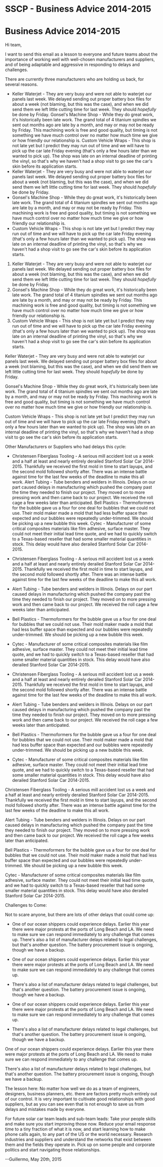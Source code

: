 # SSCP - Business Advice 2014-2015

# Business Advice 2014-2015

Hi team, 

I want to send this email as a lesson to everyone and future teams about the importance of working well with well-chosen manufacturers and suppliers, and of being adaptable and aggressive in responding to delays and challenges. 

There are currently three manufacturers who are holding us back, for several reasons. 

* Keller Waterjet - They are very busy and were not able to waterjet our panels last week. We delayed sending out proper battery box files for about a week (not blaming, but this was the case), and when we did send them we left little cutting time for last week. They should *hopefully* be done by Friday. Gonsel's Machine Shop - While they do great work, it's historically been late work. The grand total of 4 titanium spindles we sent out months ago are late by a month, and may or may not be ready by Friday. This machining work is free and good quality, but timing is not something we have much control over no matter how much time we give or how friendly our relationship is. Custom Vehicle Wraps - This shop is not late yet but I predict they may run out of time and we will have to pick up the car late Friday evening (that's only a few hours later than we wanted to pick up). The shop was late on an internal deadline of printing the vinyl, so that's why we haven't had a shop visit to go see the car's skin before its application starts. 
* Keller Waterjet - They are very busy and were not able to waterjet our panels last week. We delayed sending out proper battery box files for about a week (not blaming, but this was the case), and when we did send them we left little cutting time for last week. They should *hopefully* be done by Friday. 
* Gonsel's Machine Shop - While they do great work, it's historically been late work. The grand total of 4 titanium spindles we sent out months ago are late by a month, and may or may not be ready by Friday. This machining work is free and good quality, but timing is not something we have much control over no matter how much time we give or how friendly our relationship is. 
* Custom Vehicle Wraps - This shop is not late yet but I predict they may run out of time and we will have to pick up the car late Friday evening (that's only a few hours later than we wanted to pick up). The shop was late on an internal deadline of printing the vinyl, so that's why we haven't had a shop visit to go see the car's skin before its application starts. 

1. Keller Waterjet - They are very busy and were not able to waterjet our panels last week. We delayed sending out proper battery box files for about a week (not blaming, but this was the case), and when we did send them we left little cutting time for last week. They should *hopefully* be done by Friday. 
2. Gonsel's Machine Shop - While they do great work, it's historically been late work. The grand total of 4 titanium spindles we sent out months ago are late by a month, and may or may not be ready by Friday. This machining work is free and good quality, but timing is not something we have much control over no matter how much time we give or how friendly our relationship is. 
3. Custom Vehicle Wraps - This shop is not late yet but I predict they may run out of time and we will have to pick up the car late Friday evening (that's only a few hours later than we wanted to pick up). The shop was late on an internal deadline of printing the vinyl, so that's why we haven't had a shop visit to go see the car's skin before its application starts. 

Keller Waterjet - They are very busy and were not able to waterjet our panels last week. We delayed sending out proper battery box files for about a week (not blaming, but this was the case), and when we did send them we left little cutting time for last week. They should *hopefully* be done by Friday. 

Gonsel's Machine Shop - While they do great work, it's historically been late work. The grand total of 4 titanium spindles we sent out months ago are late by a month, and may or may not be ready by Friday. This machining work is free and good quality, but timing is not something we have much control over no matter how much time we give or how friendly our relationship is. 

Custom Vehicle Wraps - This shop is not late yet but I predict they may run out of time and we will have to pick up the car late Friday evening (that's only a few hours later than we wanted to pick up). The shop was late on an internal deadline of printing the vinyl, so that's why we haven't had a shop visit to go see the car's skin before its application starts. 

Other Manufacturers or Suppliers who had delays this cycle:

* Christensen Fiberglass Tooling - A serious mill accident lost us a week and a half at least and nearly entirely derailed Stanford Solar Car 2014-2015. Thankfully we received the first mold in time to start layups, and the second mold followed shortly after. There was an intense battle against time for the last few weeks of the deadline to make this all work. Alert Tubing - Tube benders and welders in Illinois. Delays on our part caused delays in manufacturing which pushed the company past the time they needed to finish our project. They moved on to more pressing work and then came back to our project. We received the roll cage a few weeks later than anticipated. Bell Plastics - Thermoformers for the bubble gave us a four for one deal for bubbles that we could not use. Their mold maker made a mold that had less buffer space than expected and our bubbles were repeatedly under-trimmed. We should be picking up a new bubble this week. Cytec - Manufacturer of some critical composites materials like film adhesive, surface master. They could not meet their initial lead time quote, and we had to quickly switch to a Texas-based reseller that had some smaller material quantities in stock. This delay would have also derailed Stanford Solar Car 2014-2015.
* Christensen Fiberglass Tooling - A serious mill accident lost us a week and a half at least and nearly entirely derailed Stanford Solar Car 2014-2015. Thankfully we received the first mold in time to start layups, and the second mold followed shortly after. There was an intense battle against time for the last few weeks of the deadline to make this all work. 
* Alert Tubing - Tube benders and welders in Illinois. Delays on our part caused delays in manufacturing which pushed the company past the time they needed to finish our project. They moved on to more pressing work and then came back to our project. We received the roll cage a few weeks later than anticipated. 
* Bell Plastics - Thermoformers for the bubble gave us a four for one deal for bubbles that we could not use. Their mold maker made a mold that had less buffer space than expected and our bubbles were repeatedly under-trimmed. We should be picking up a new bubble this week. 
* Cytec - Manufacturer of some critical composites materials like film adhesive, surface master. They could not meet their initial lead time quote, and we had to quickly switch to a Texas-based reseller that had some smaller material quantities in stock. This delay would have also derailed Stanford Solar Car 2014-2015.

* Christensen Fiberglass Tooling - A serious mill accident lost us a week and a half at least and nearly entirely derailed Stanford Solar Car 2014-2015. Thankfully we received the first mold in time to start layups, and the second mold followed shortly after. There was an intense battle against time for the last few weeks of the deadline to make this all work. 
* Alert Tubing - Tube benders and welders in Illinois. Delays on our part caused delays in manufacturing which pushed the company past the time they needed to finish our project. They moved on to more pressing work and then came back to our project. We received the roll cage a few weeks later than anticipated. 
* Bell Plastics - Thermoformers for the bubble gave us a four for one deal for bubbles that we could not use. Their mold maker made a mold that had less buffer space than expected and our bubbles were repeatedly under-trimmed. We should be picking up a new bubble this week. 
* Cytec - Manufacturer of some critical composites materials like film adhesive, surface master. They could not meet their initial lead time quote, and we had to quickly switch to a Texas-based reseller that had some smaller material quantities in stock. This delay would have also derailed Stanford Solar Car 2014-2015.

Christensen Fiberglass Tooling - A serious mill accident lost us a week and a half at least and nearly entirely derailed Stanford Solar Car 2014-2015. Thankfully we received the first mold in time to start layups, and the second mold followed shortly after. There was an intense battle against time for the last few weeks of the deadline to make this all work. 

Alert Tubing - Tube benders and welders in Illinois. Delays on our part caused delays in manufacturing which pushed the company past the time they needed to finish our project. They moved on to more pressing work and then came back to our project. We received the roll cage a few weeks later than anticipated. 

Bell Plastics - Thermoformers for the bubble gave us a four for one deal for bubbles that we could not use. Their mold maker made a mold that had less buffer space than expected and our bubbles were repeatedly under-trimmed. We should be picking up a new bubble this week. 

Cytec - Manufacturer of some critical composites materials like film adhesive, surface master. They could not meet their initial lead time quote, and we had to quickly switch to a Texas-based reseller that had some smaller material quantities in stock. This delay would have also derailed Stanford Solar Car 2014-2015.

Challenges to Come:

Not to scare anyone, but there are lots of other delays that could come up:

* One of our ocean shippers could experience delays. Earlier this year there were major protests at the ports of Long Beach and LA. We need to make sure we can respond immediately to any challenge that comes up. There's also a list of manufacturer delays related to legal challenges, but that's another question. The battery procurement issue is ongoing, though we have a backup. 
* One of our ocean shippers could experience delays. Earlier this year there were major protests at the ports of Long Beach and LA. We need to make sure we can respond immediately to any challenge that comes up. 
* There's also a list of manufacturer delays related to legal challenges, but that's another question. The battery procurement issue is ongoing, though we have a backup. 

* One of our ocean shippers could experience delays. Earlier this year there were major protests at the ports of Long Beach and LA. We need to make sure we can respond immediately to any challenge that comes up. 
* There's also a list of manufacturer delays related to legal challenges, but that's another question. The battery procurement issue is ongoing, though we have a backup. 

One of our ocean shippers could experience delays. Earlier this year there were major protests at the ports of Long Beach and LA. We need to make sure we can respond immediately to any challenge that comes up. 

There's also a list of manufacturer delays related to legal challenges, but that's another question. The battery procurement issue is ongoing, though we have a backup. 

The lesson here: No matter how well we do as a team of engineers, designers, business planners, etc. there are factors pretty much entirely out of our control. It is very important to cultivate good relationships with good suppliers, but as you can see even that is not enough to save us from delays and mistakes made by everyone. 

For future solar car team leads and sub-team leads: Take your people skills and make sure you start improving those now. Reduce your email response time to a tiny fraction of what it is now, and start learning how to make phone calls again, to any part of the US or the world necessary. Research industries and suppliers and understand the networks that exist between them and the fields they operate in. Pick up on some people and corporate politics and start navigating those relationships. 

--Guillermo, May 20th, 2015

